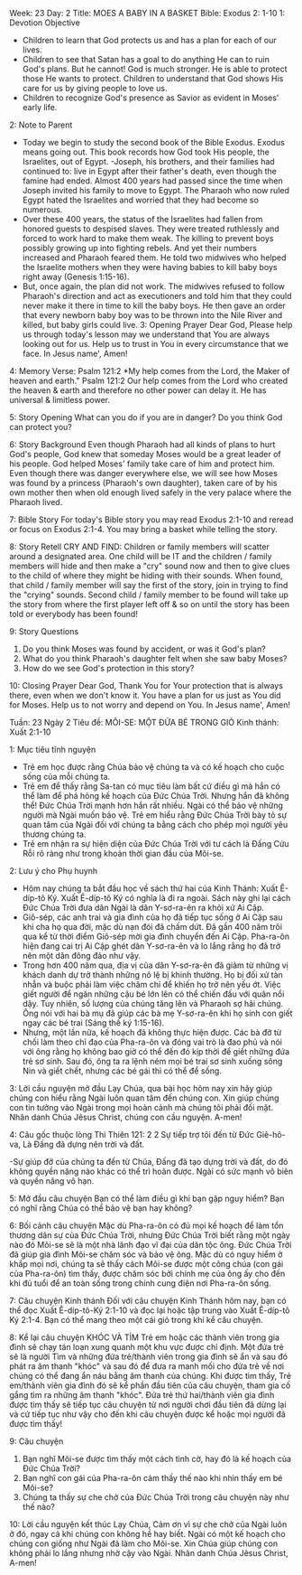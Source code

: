 Week: 23
Day: 2
Title: MOES A BABY IN A BASKET
Bible: Exodus 2: 1-10
1: Devotion Objective
- Children to learn that God protects us and has a plan for each of our lives.
- Children to see that Satan has a goal to do anything He can to ruin God's plans. But he cannot! God is much stronger. He is able to protect those He wants to protect. Children to understand that God shows His care for us by giving people to love us.
- Children to recognize God's presence as Savior as evident in Moses' early life.

2: Note to Parent
- Today we begin to study the second book of the Bible Exodus. Exodus means going out. This book records how God took His people, the Israelites, out of Egypt.
-Joseph, his brothers, and their families had continued to: live in Egypt after their father's death, even though the famine had ended. Almost 400 years had passed since the time when Joseph invited his family to move to Egypt. The Pharaoh who now ruled Egypt hated the Israelites and worried that they had become so numerous.
- Over these 400 years, the status of the Israelites had fallen from honored guests to despised slaves. They were treated ruthlessly and forced to work hard to make them weak. The killing to prevent boys possibly growing up into fighting rebels. And yet their numbers increased and Pharaoh feared them. He told two midwives who helped the Israelite mothers when they were having babies to kill baby boys right away (Genesis 1:15-16).
- But, once again, the plan did not work. The midwives refused to follow Pharaoh's direction and act as executioners and told him that they could never make it there in time to kill the baby boys. He then gave an order that every newborn baby boy was to be thrown into the Nile River and killed, but baby girls could live.
3: Opening Prayer
Dear God, Please help us through today's lesson may we understand that You are always looking out for us. Help us to trust in You in every circumstance that we face. In Jesus name', Amen!

4: Memory Verse:
Psalm 121:2 *My help comes from the Lord, the Maker of heaven and earth." Psalm 121:2 Our help comes from the Lord who created the heaven & earth and therefore no other power can delay it. He has universal & limitless power.

5: Story Opening
What can you do if you are in danger? Do you think God can protect you?

6: Story Background
Even though Pharaoh had all kinds of plans to hurt God's people, God knew that someday Moses would be a great leader of his people. God helped Moses' family take care of him and protect him. Even though there was danger everywhere else, we will see how Moses was found by a princess (Pharaoh's own daughter), taken care of by his own mother then when old enough lived safely in the very palace where the Pharaoh lived.

7: Bible Story
For today's Bible story you may read Exodus 2:1-10 and reread or focus on Exodus 2:1-4. You may bring a basket while telling the story.

8: Story Retell
 CRY AND FIND: Children or family members will scatter around a designated area. One child will be IT and the children / family members will hide and then make a "cry" sound now and then to give clues to the child of where they might be hiding with their sounds. When found, that child / family member will say the first of the story, join in trying to find the "crying" sounds. Second child / family member to be found will take up the story from where the first player left off & so on until the story has been told or everybody has been found!

9: Story Questions
1. Do you think Moses was found by accident, or was it God's plan?
2. What do you think Pharaoh's daughter felt when she saw baby Moses?
3. How do we see God's protection in this story?

10: Closing Prayer
 Dear God, Thank You for Your protection that is always there, even when we don't know it. You have a plan for us just as You did for Moses. Help us to not worry and depend on You. In Jesus name', Amen!


Tuần: 23
Ngày 2
Tiêu đề: MÔI-SE: MỘT ĐỨA BÉ TRONG GIỎ
Kinh thánh: Xuất 2:1-10

1: Mục tiêu tĩnh nguyện
- Trẻ em học được rằng Chúa bảo vệ chúng ta và có kế hoạch cho cuộc sống của mỗi chúng ta.
- Trẻ em để thấy rằng Sa-tan có mục tiêu làm bất cứ điều gì mà hắn có thể làm để phá hỏng kế hoạch của Đức Chúa Trời. Nhưng hắn đã không thể! Đức Chúa Trời  mạnh hơn hắn rất nhiều. Ngài có thể bảo vệ những người mà Ngài muốn bảo vệ. Trẻ em hiểu rằng Đức Chúa Trời bày tỏ sự quan tâm của Ngài đối với chúng ta bằng cách cho phép mọi người yêu thương chúng ta.
- Trẻ em nhận ra sự hiện diện của Đức Chúa Trời với tư cách là Đấng Cứu Rỗi rõ ràng như trong khoản thời gian đầu của Môi-se.

2: Lưu ý cho Phụ huynh
- Hôm nay chúng ta bắt đầu học về sách thứ hai của Kinh Thánh: Xuất Ê-díp-tô Ký. Xuất Ê-díp-tô Ký có nghĩa là đi ra ngoài. Sách này ghi lại cách Đức Chúa Trời đưa dân Ngài là dân Y-sơ-ra-ên ra khỏi xứ Ai Cập.
- Giô-sép, các anh trai và gia đình của họ đã tiếp tục sống ở Ai Cập sau khi cha họ qua đời, mặc dù nạn đói đã chấm dứt. Đã gần 400 năm trôi qua kể từ thời điểm Giô-sép mời gia đình chuyển đến Ai Cập. Pha-ra-ôn hiện đang cai trị Ai Cập ghét dân Y-sơ-ra-ên và lo lắng rằng họ đã trở nên một dân đông đảo như vậy.
- Trong hơn 400 năm qua, địa vị của dân Y-sơ-ra-ên đã giảm từ những vị khách danh dự trở thành những nô lệ bị khinh thường. Họ bị đối xử tàn nhẫn và buộc phải làm việc chăm chỉ để khiến họ trở nên yếu ớt. Việc giết người để ngăn những cậu bé lớn lên có thể chiến đấu với quân nổi dậy. Tuy nhiên, số lượng của chúng tăng lên và Pharaoh sợ hãi chúng. Ông nói với hai bà mụ đã giúp các bà mẹ Y-sơ-ra-ên khi họ sinh con giết ngay các bé trai (Sáng thế ký 1:15-16).
- Nhưng, một lần nữa, kế hoạch đã không thực hiện được. Các bà đỡ từ chối làm theo chỉ đạo của Pha-ra-ôn và đóng vai trò là đao phủ và nói với ông rằng họ không bao giờ có thể đến đó kịp thời để giết những đứa trẻ sơ sinh. Sau đó, ông ta ra lệnh ném mọi bé trai sơ sinh xuống sông Nin và giết chết, nhưng các bé gái thì có thể để sống.

3: Lời cầu nguyện mở đầu
Lạy Chúa, qua bài học hôm nay xin hãy giúp chúng con hiểu rằng Ngài luôn quan tâm đến chúng con. Xin giúp chúng con tin tưởng vào Ngài trong mọi hoàn cảnh mà chúng tôi phải đối mặt. Nhân danh Chúa Jêsus Christ, chúng con cầu nguyện. A-men!


4: Câu gốc thuộc lòng
Thi Thiên 121: 2
2 Sự tiếp trợ tôi đến từ Đức Giê-hô-va, Là Đấng đã dựng nên trời và đất.

-Sự giúp đỡ của chúng ta đến từ Chúa, Đấng đã tạo dựng trời và đất, do đó không quyền năng nào khác có thể trì hoãn được. Ngài có sức mạnh vô biên và quyền năng vô hạn.

5: Mở đầu câu chuyện
Bạn có thể làm điều gì khi bạn gặp nguy hiểm? Bạn có nghĩ rằng Chúa có thể bảo vệ bạn hay không?

6: Bối cảnh câu chuyện
Mặc dù Pha-ra-ôn có đủ mọi kế hoạch để làm tổn thương dân sự của Đức Chúa Trời, nhưng Đức Chúa Trời biết rằng một ngày nào đó Môi-se sẽ là một nhà lãnh đạo vĩ đại của dân tộc ông. Đức Chúa Trời đã giúp gia đình Môi-se chăm sóc và bảo vệ ông. Mặc dù có nguy hiểm ở khắp mọi nơi, chúng ta sẽ thấy cách Môi-se được một công chúa (con gái của Pha-ra-ôn) tìm thấy, được chăm sóc bởi chính mẹ của ông ấy cho đến khi đủ tuổi để an toàn sống trong chính cung điện nơi Pha-ra-ôn sống.

7: Câu chuyện Kinh thánh
Đối với câu chuyện Kinh Thánh hôm nay, bạn có thể đọc Xuất Ê-díp-tô-Ký 2:1-10 và đọc lại hoặc tập trung vào Xuất Ê-díp-tô Ký 2:1-4. Bạn có thể mang theo một cái giỏ trong khi kể câu chuyện.

8: Kể lại câu chuyện
KHÓC VÀ TÌM
Trẻ em hoặc các thành viên trong gia đình sẽ chạy tán loạn xung quanh một khu vực được chỉ định. Một đứa trẻ sẽ là người Tìm và những đứa trẻ/thành viên trong gia đình sẽ ẩn và sau đó phát ra âm thanh "khóc" và sau đó để đưa ra manh mối cho đứa trẻ về nơi chúng có thể đang ẩn náu bằng âm thanh của chúng. Khi được tìm thấy, Trẻ em/thành viên gia đình đó sẽ kể phần đầu tiên của câu chuyện, tham gia cố gắng tìm ra những âm thanh "khóc". Đứa trẻ thứ hai/thành viên gia đình được tìm thấy sẽ tiếp tục câu chuyện từ nơi người chơi đầu tiên đã dừng lại và cứ tiếp tục như vậy cho đến khi câu chuyện được kể hoặc mọi người đã được tìm thấy!

9: Câu chuyện
1. Bạn nghĩ Môi-se được tìm thấy một cách tình cờ, hay đó là kế hoạch của Đức Chúa Trời?
2. Bạn nghĩ con gái của Pha-ra-ôn cảm thấy thế nào khi nhìn thấy em bé Môi-se?
3. Chúng ta thấy sự che chở của Đức Chúa Trời trong câu chuyện này như thế nào?

10: Lời cầu nguyện kết thúc
 Lạy Chúa, Cảm ơn vì sự che chở của Ngài luôn ở đó, ngay cả khi chúng con không hề hay biết. Ngài có một kế hoạch cho chúng con giống như Ngài đã làm cho Môi-se. Xin Chúa giúp chúng con không phải lo lắng nhưng nhờ cậy vào Ngài. Nhân danh Chúa Jêsus Christ, A-men!